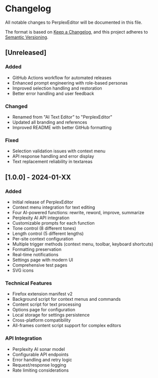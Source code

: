 # Changelog

All notable changes to PerplexEditor will be documented in this file.

The format is based on [Keep a Changelog](https://keepachangelog.com/en/1.0.0/),
and this project adheres to [Semantic Versioning](https://semver.org/spec/v2.0.0.html).

## [Unreleased]

### Added
- GitHub Actions workflow for automated releases
- Enhanced prompt engineering with role-based personas
- Improved selection handling and restoration
- Better error handling and user feedback

### Changed
- Renamed from "AI Text Editor" to "PerplexEditor"
- Updated all branding and references
- Improved README with better GitHub formatting

### Fixed
- Selection validation issues with context menu
- API response handling and error display
- Text replacement reliability in textareas

## [1.0.0] - 2024-01-XX

### Added
- Initial release of PerplexEditor
- Context menu integration for text editing
- Four AI-powered functions: rewrite, reword, improve, summarize
- Perplexity AI API integration
- Customizable prompts for each function
- Tone control (8 different tones)
- Length control (5 different lengths)
- Per-site context configuration
- Multiple trigger methods (context menu, toolbar, keyboard shortcuts)
- Formatting preservation
- Real-time notifications
- Settings page with modern UI
- Comprehensive test pages
- SVG icons

### Technical Features
- Firefox extension manifest v2
- Background script for context menus and commands
- Content script for text processing
- Options page for configuration
- Local storage for settings persistence
- Cross-platform compatibility
- All-frames content script support for complex editors

### API Integration
- Perplexity AI sonar model
- Configurable API endpoints
- Error handling and retry logic
- Request/response logging
- Rate limiting considerations

